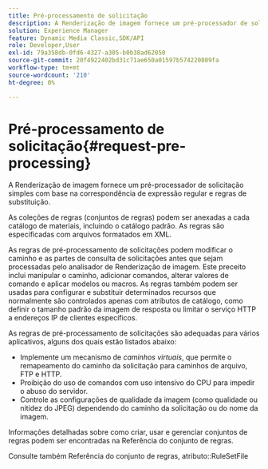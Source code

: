 ```yaml
---
title: Pré-processamento de solicitação
description: A Renderização de imagem fornece um pré-processador de solicitação simples com base na correspondência de expressão regular e regras de substituição.
solution: Experience Manager
feature: Dynamic Media Classic,SDK/API
role: Developer,User
exl-id: 79a358db-0fd6-4327-a305-b0b38ad62050
source-git-commit: 20f4922402bd31c71ae650a01597b574220809fa
workflow-type: tm+mt
source-wordcount: '210'
ht-degree: 0%

---
```


# Pré-processamento de solicitação{#request-pre-processing}

A Renderização de imagem fornece um pré-processador de solicitação simples com base na correspondência de expressão regular e regras de substituição.

As coleções de regras (conjuntos de regras) podem ser anexadas a cada catálogo de materiais, incluindo o catálogo padrão. As regras são especificadas com arquivos formatados em XML.

As regras de pré-processamento de solicitações podem modificar o caminho e as partes de consulta de solicitações antes que sejam processadas pelo analisador de Renderização de imagem. Este preceito inclui manipular o caminho, adicionar comandos, alterar valores de comando e aplicar modelos ou macros. As regras também podem ser usadas para configurar e substituir determinados recursos que normalmente são controlados apenas com atributos de catálogo, como definir o tamanho padrão da imagem de resposta ou limitar o serviço HTTP a endereços IP de clientes específicos.

As regras de pré-processamento de solicitações são adequadas para vários aplicativos, alguns dos quais estão listados abaixo:

* Implemente um mecanismo de *caminhos virtuais*, que permite o remapeamento do caminho da solicitação para caminhos de arquivo, FTP e HTTP.
* Proibição do uso de comandos com uso intensivo do CPU para impedir o abuso do servidor.
* Controle as configurações de qualidade da imagem (como qualidade ou nitidez do JPEG) dependendo do caminho da solicitação ou do nome da imagem.

Informações detalhadas sobre como criar, usar e gerenciar conjuntos de regras podem ser encontradas na Referência do conjunto de regras.

Consulte também Referência do conjunto de regras, atributo::RuleSetFile
